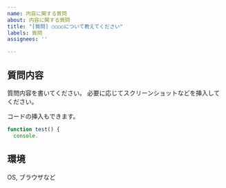 ```yaml
---
name: 内容に関する質問
about: 内容に関する質問
title: "[質問] ○○○○について教えてください"
labels: 質問
assignees: ''

---
```


## 質問内容
質問内容を書いてください。
必要に応じてスクリーンショットなどを挿入してください。

コードの挿入もできます。
```js
function test() {
  console.
```

## 環境
OS, ブラウザなど

